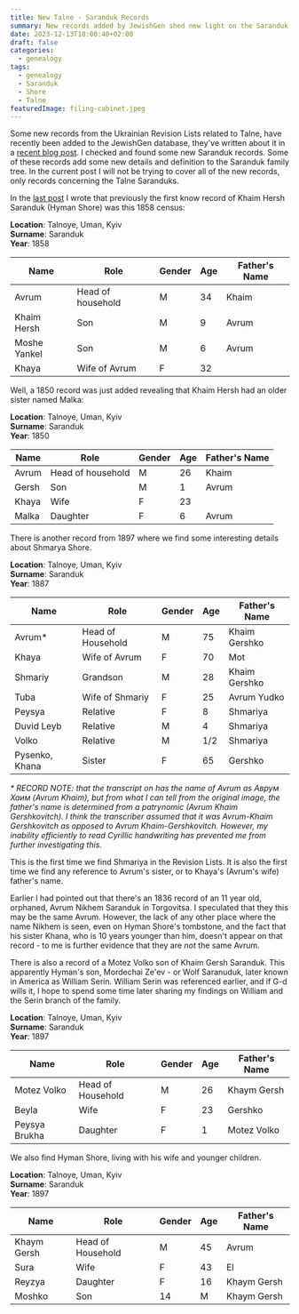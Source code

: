 ```yaml
---
title: New Talne - Saranduk Records
summary: New records added by JewishGen shed new light on the Saranduk's in Talne.
date: 2023-12-13T18:00:40+02:00
draft: false
categories:
  - genealogy
tags:
  - genealogy
  - Saranduk
  - Shore
  - Talne
featuredImage: filing-cabinet.jpeg
---
```


Some new records from the Ukrainian Revision Lists related to Talne, have recently been added to the JewishGen database, they've written about it in a [recent blog post](https://www.jewishgen.org/blog/?p=ukraine-research-division). I checked and found some new Saranduk records. Some of these records add some new details and definition to the Saranduk family tree. In the current post I will not be trying to cover all of the new records, only records concerning the Talne Saranduks.

In the [last post](/post/hyman-and-sarah/) I wrote that previously the first know record of Khaim Hersh Saranduk (Hyman Shore) was this 1858 census:

**Location**: Talnoye, Uman, Kyiv \
**Surname**: Saranduk \
**Year**: 1858

| Name         | Role              | Gender | Age | Father's Name |
| ------------ | ----------------- | ------ | --- | ------------- |
| Avrum        | Head of household | M      | 34  | Khaim         |
| Khaim Hersh  | Son               | M      | 9   | Avrum         |
| Moshe Yankel | Son               | M      | 6   | Avrum         |
| Khaya        | Wife of Avrum     | F      | 32  |               |

Well, a 1850 record was just added revealing that Khaim Hersh had an older sister named Malka:

**Location**: Talnoye, Uman, Kyiv \
**Surname**: Saranduk \
**Year**: 1850

| Name  | Role              | Gender | Age | Father's Name |
| ----- | ----------------- | ------ | --- | ------------- |
| Avrum | Head of household | M      | 26  | Khaim         |
| Gersh | Son               | M      | 1   | Avrum         |
| Khaya | Wife              | F      | 23  |               |
| Malka | Daughter          | F      | 6   | Avrum         |

There is another record from 1897 where we find some interesting details about Shmarya Shore.

**Location**: Talnoye, Uman, Kyiv \
**Surname**: Saranduk \
**Year**: 1887

| Name           | Role              | Gender | Age | Father's Name |
| -------------- | ----------------- | ------ | --- | ------------- |
| Avrum\*        | Head of Household | M      | 75  | Khaim Gershko |
| Khaya          | Wife of Avrum     | F      | 70  | Mot           |
| Shmariy        | Grandson          | M      | 28  | Khaim Gershko |
| Tuba           | Wife of Shmariy   | F      | 25  | Avrum Yudko   |
| Peysya         | Relative          | F      | 8   | Shmariya      |
| Duvid Leyb     | Relative          | M      | 4   | Shmariya      |
| Volko          | Relative          | M      | 1/2 | Shmariya      |
| Pysenko, Khana | Sister            | F      | 65  | Gershko       |

_\* RECORD NOTE: that the transcript on has the name of Avrum as Аврум Хаим (Avrum Khaim), but from what I can tell from the original image, the father's name is determined from a patrynomic (Avrum Khaim Gershkovitch). I think the transcriber assumed that it was Avrum-Khaim Gershkovitch as opposed to Avrum Khaim-Gershkovitch. However, my inability efficiently to read Cyrillic handwriting has prevented me from further investigating this._

This is the first time we find Shmariya in the Revision Lists. It is also the first time we find any reference to Avrum's sister, or to Khaya's (Avrum's wife) father's name.

Earlier I had pointed out that there's an 1836 record of an 11 year old, orphaned, Avrum Nikhem Saranduk in Torgovitsa. I speculated that they this may be the same Avrum. However, the lack of any other place where the name Nikhem is seen, even on Hyman Shore's tombstone, and the fact that his sister Khana, who is 10 years younger than him, doesn't appear on that record - to me is further evidence that they are _not_ the same Avrum.

There is also a record of a Motez Volko son of Khaim Gersh Saranduk. This apparently Hyman's son, Mordechai Ze'ev - or Wolf Saranuduk, later known in America as William Serin. William Serin was referenced earlier, and if G-d wills it, I hope to spend some time later sharing my findings on William and the Serin branch of the family.

**Location**: Talnoye, Uman, Kyiv \
**Surname**: Saranduk \
**Year**: 1897

| Name          | Role              | Gender | Age | Father's Name |
| ------------- | ----------------- | ------ | --- | ------------- |
| Motez Volko   | Head of Household | M      | 26  | Khaym Gersh   |
| Beyla         | Wife              | F      | 23  | Gershko       |
| Peysya Brukha | Daughter          | F      | 1   | Motez Volko   |

We also find Hyman Shore, living with his wife and younger children.

**Location**: Talnoye, Uman, Kyiv \
**Surname**: Saranduk \
**Year**: 1897

| Name        | Role              | Gender | Age | Father's Name |
| ----------- | ----------------- | ------ | --- | ------------- |
| Khaym Gersh | Head of Household | M      | 45  | Avrum         |
| Sura        | Wife              | F      | 43  | El            |
| Reyzya      | Daughter          | F      | 16  | Khaym Gersh   |
| Moshko      | Son               | 14     | M   | Khaym Gersh   |
